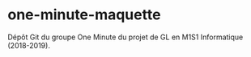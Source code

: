 # one-minute-maquette
Dépôt Git du groupe One Minute du projet de GL en M1S1 Informatique (2018-2019).
